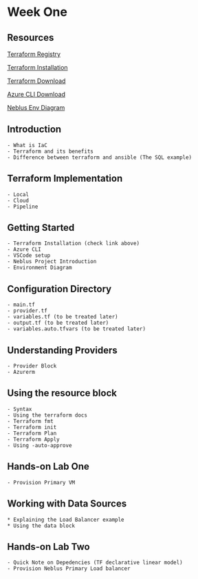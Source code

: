 # Week One

## Resources
[Terraform Registry](https://registry.terraform.io/)

[Terraform Installation](https://www.youtube.com/watch?v=Cn6xYf0QJME&t=1s)

[Terraform Download](https://developer.hashicorp.com/terraform/downloads)

[Azure CLI Download](https://learn.microsoft.com/en-us/cli/azure/install-azure-cli-windows?tabs=azure-cli)

[Neblus Env Diagram](https://docs.google.com/drawings/d/1lSOiX81K8q7fdcV8eH3FndmMZQ2d78TJxHCiwVXAFBg/edit)

## Introduction
    - What is IaC
    - Terraform and its benefits
    - Difference between terraform and ansible (The SQL example)

## Terraform Implementation
    - Local 
    - Cloud 
    - Pipeline 

## Getting Started
    - Terraform Installation (check link above)
    - Azure CLI 
    - VSCode setup 
    - Neblus Project Introduction
    - Environment Diagram

## Configuration Directory
    - main.tf
    - provider.tf
    - variables.tf (to be treated later)
    - output.tf (to be treated later)
    - variables.auto.tfvars (to be treated later)

## Understanding Providers
    - Provider Block
    - Azurerm

## Using the resource block
    - Syntax
    - Using the terraform docs
    - Terraform fmt
    - Terraform init
    - Terraform Plan
    - Terraform Apply
    - Using -auto-approve

## Hands-on Lab One
    - Provision Primary VM

## Working with Data Sources
    * Explaining the Load Balancer example
    * Using the data block

## Hands-on Lab Two
    - Quick Note on Depedencies (TF declarative linear model)
    - Provision Neblus Primary Load balancer



<!-- Week Two
Variables example 2
Dependencies
Output Variables
State file


Week Three
Lifecycle rules
Loops in terraform
Version constrain

Week Four
Terraform Modules
Terraform Functions
Capstone project

The big picture for the learning series should be as follows. 
A traffic manager, two Load balacers at the backend for DC and DR, and two VMs at the backend of the LB running IIS server 
and a simple webpage.

Installation: https://www.youtube.com/watch?v=Cn6xYf0QJME&t=1s -->
